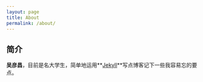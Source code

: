 ```yaml
---
layout: page
title: About
permalink: /about/
---
```


## 简介

**吴彦昌**，目前是名大学生，简单地运用**[Jekyll](http://jekyllrb.com/)**写点博客记下一些我容易忘的要点。

